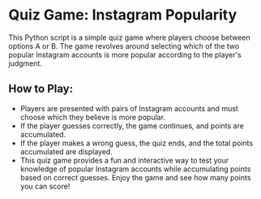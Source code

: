 # Quiz Game: Instagram Popularity

This Python script is a simple quiz game where players choose between options A or B. The game revolves around selecting which of the two popular Instagram accounts is more popular according to the player's judgment.

## How to Play:

- Players are presented with pairs of Instagram accounts and must choose which they believe is more popular.
- If the player guesses correctly, the game continues, and points are accumulated.
- If the player makes a wrong guess, the quiz ends, and the total points accumulated are displayed.
- This quiz game provides a fun and interactive way to test your knowledge of popular Instagram accounts while accumulating points based on correct guesses. Enjoy the game and see how many points you can score!
